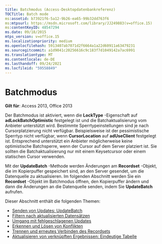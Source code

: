 ```yaml
---
title: Batchmodus (Access-Desktopdatenbankreferenz)
TOCTitle: Batch mode
ms:assetid: b73921f6-5a12-9b26-ea65-99b32dd763f6
ms:mtpsurl: https://msdn.microsoft.com/library/JJ249883(v=office.15)
ms:contentKeyID: 48547294
ms.date: 09/18/2015
mtps_version: v=office.15
ms.localizationpriority: medium
ms.openlocfilehash: 5913407ab7071d2f6664a1a22d60911a63479231
ms.sourcegitcommit: a1d9041c20256616c9c183f7d1049142a7ac6991
ms.translationtype: MT
ms.contentlocale: de-DE
ms.lasthandoff: 09/24/2021
ms.locfileid: "59558849"
---
```

# <a name="batch-mode"></a>Batchmodus

**Gilt für**: Access 2013, Office 2013

Der Batchmodus ist aktiviert, wenn die **LockType** -Eigenschaft auf **adLockBatchOptimistic** festgelegt ist und die Batchaktualisierung vom Anbieter unterstützt wird. Bestimmte Sperrtypeinstellungen sind je nach Cursorplatzierung nicht verfügbar. Beispielsweise ist der pessimistische Sperrtyp nicht verfügbar, wenn **CursorLocation** auf **adUseClient** festgelegt ist. Entsprechend unterstützt ein Anbieter möglicherweise keine optimistische Batchsperre, wenn der Cursor auf dem Server platziert ist. Sie sollten die Batchaktualisierung nur mit einem Keysetcursor oder einem statischen Cursor verwenden.

Mit der **UpdateBatch** -Methode werden Änderungen am **Recordset** -Objekt, die im Kopierpuffer gespeichert sind, an den Server gesendet, um die Datenquelle zu aktualisieren. Im folgenden Abschnitt werden Sie ein **Recordset** -Objekt im Batchmodus öffnen, den Kopierpuffer ändern und dann die Änderungen an die Datenquelle senden, indem Sie **UpdateBatch** aufrufen.

Dieser Abschnitt enthält die folgenden Themen:

- [Senden von Updates: UpdateBatch](sending-the-updates-updatebatch.md)
- [Filtern nach aktualisierten Datensätzen](filtering-for-updated-records.md)
- [Umgang mit fehlgeschlagenen Updates](dealing-with-failed-updates.md)
- [Erkennen und Lösen von Konflikten](detecting-and-resolving-conflicts.md)
- [Trennen und erneutes Verbinden des Recordsets](disconnecting-and-reconnecting-the-recordset.md)
- [Aktualisieren von verknüpften Ergebnissen: Eindeutige Tabelle](updating-joined-results-unique-table.md)

